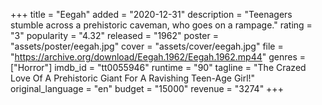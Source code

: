 +++
title = "Eegah"
added = "2020-12-31"
description = "Teenagers stumble across a prehistoric caveman, who goes on a rampage."
rating = "3"
popularity = "4.32"
released = "1962"
poster = "assets/poster/eegah.jpg"
cover = "assets/cover/eegah.jpg"
file = "https://archive.org/download/Eegah.1962/Eegah.1962.mp44"
genres = ["Horror"]
imdb_id = "tt0055946"
runtime = "90"
tagline = "The Crazed Love Of A Prehistoric Giant For A Ravishing Teen-Age Girl!"
original_language = "en"
budget = "15000"
revenue = "3274"
+++
